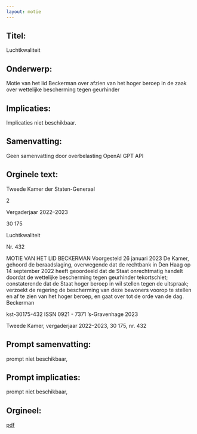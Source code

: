 ```yaml
---
layout: motie
---
```

## Titel:
Luchtkwaliteit
## Onderwerp:
Motie van het lid Beckerman over afzien van het hoger beroep in de zaak over wettelijke bescherming tegen geurhinder
## Implicaties:
Implicaties niet beschikbaar.
## Samenvatting:
Geen samenvatting door overbelasting OpenAI GPT API
## Orginele text:


Tweede Kamer der Staten-Generaal

2

Vergaderjaar 2022–2023

30 175

Luchtkwaliteit

Nr. 432

MOTIE VAN HET LID BECKERMAN
Voorgesteld 26 januari 2023
De Kamer,
gehoord de beraadslaging,
overwegende dat de rechtbank in Den Haag op 14 september 2022 heeft
geoordeeld dat de Staat onrechtmatig handelt doordat de wettelijke
bescherming tegen geurhinder tekortschiet;
constaterende dat de Staat hoger beroep in wil stellen tegen de uitspraak;
verzoekt de regering de bescherming van deze bewoners voorop te stellen
en af te zien van het hoger beroep,
en gaat over tot de orde van de dag.
Beckerman

kst-30175-432
ISSN 0921 - 7371
’s-Gravenhage 2023

Tweede Kamer, vergaderjaar 2022–2023, 30 175, nr. 432


## Prompt samenvatting:
prompt niet beschikbaar,

## Prompt implicaties:
prompt niet beschikbaar,
## Orgineel:
[pdf](https://gegevensmagazijn.tweedekamer.nl/OData/v4/2.0/Document(afc313ec-9718-40a8-bed1-9b0fcab870ba)/resource)
